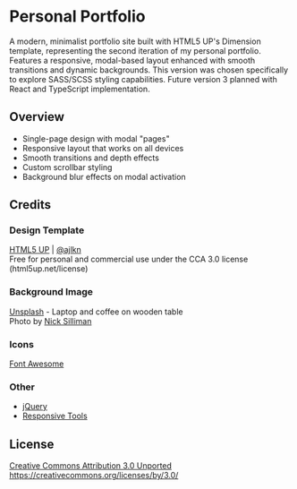 # Personal Portfolio

A modern, minimalist portfolio site built with HTML5 UP's Dimension template, representing the second iteration of my personal portfolio. Features a responsive, modal-based layout enhanced with smooth transitions and dynamic backgrounds. This version was chosen specifically to explore SASS/SCSS styling capabilities. Future version 3 planned with React and TypeScript implementation.

## Overview

- Single-page design with modal "pages"
- Responsive layout that works on all devices
- Smooth transitions and depth effects
- Custom scrollbar styling
- Background blur effects on modal activation

## Credits

### Design Template

[HTML5 UP](https://html5up.net) | [@ajlkn](https://twitter.com/ajlkn)  
Free for personal and commercial use under the CCA 3.0 license (html5up.net/license)

### Background Image

[Unsplash](https://unsplash.com) - Laptop and coffee on wooden table  
Photo by [Nick Silliman](https://unsplash.com/@noahsilliman)

### Icons

[Font Awesome](https://fontawesome.io)

### Other

- [jQuery](https://jquery.com)
- [Responsive Tools](https://github.com/ajlkn/responsive-tools)

## License

[Creative Commons Attribution 3.0 Unported](./LICENSE.txt)  
https://creativecommons.org/licenses/by/3.0/
